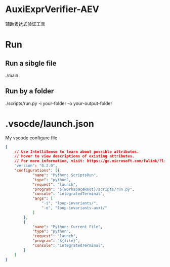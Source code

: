 # AuxiExprVerifier-AEV
辅助表达式验证工具
# Run
## Run a sibgle file
./main
## Run by a folder
./scripts/run.py -i your-folder -o your-output-folder
# .vsocde/launch.json
My vscode configure file
```json
{
    // Use IntelliSense to learn about possible attributes.
    // Hover to view descriptions of existing attributes.
    // For more information, visit: https://go.microsoft.com/fwlink/?linkid=830387
    "version": "0.2.0",
    "configurations": [{
            "name": "Python: ScriptsRun",
            "type": "python",
            "request": "launch",
            "program": "${workspaceRoot}/scripts/run.py",
            "console": "integratedTerminal",
            "args": [
                "-i", "loop-invariants/",
                "-o", "loop-invariants-auxi/"
            ]
        },
        {
            "name": "Python: Current File",
            "type": "python",
            "request": "launch",
            "program": "${file}",
            "console": "integratedTerminal",
        }
    ]
}
```
